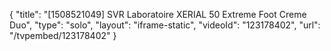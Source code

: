 {
    "title": "[1508521049] SVR Laboratoire XERIAL 50 Extreme Foot Creme Duo",
    "type": "solo",
    "layout": "iframe-static",
    "videoId": "123178402",
    "url": "\/tvpembed\/123178402"
}